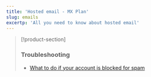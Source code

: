 ```yaml
---
title: 'Hosted email - MX Plan'
slug: emails
excertp: 'All you need to know about hosted email'
---
```


> [!product-section]
>
> ### Troubleshooting
>
> - [What to do if your account is blocked for spam](https://docs.ovh.com/ie/en/microsoft-collaborative-solutions/blocked-for-spam/)
>